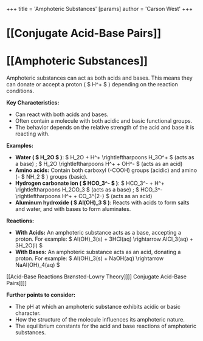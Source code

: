 +++
 title = 'Amphoteric Substances'
[params]
	author = 'Carson West'
+++
# [[Conjugate Acid-Base Pairs]]
# [[Amphoteric Substances]]

Amphoteric substances can act as both acids and bases.  This means they can donate or accept a proton ( $ H^+ $ ) depending on the reaction conditions.

**Key Characteristics:**

* Can react with both acids and bases.
* Often contain a molecule with both acidic and basic functional groups.
* The behavior depends on the relative strength of the acid and base it is reacting with.

**Examples:**

* **Water ( $ H_2O $ )**:   $ H_2O + H^+ \rightleftharpoons H_3O^+ $  (acts as a base) ;   $ H_2O \rightleftharpoons H^+ + OH^- $  (acts as an acid)
* **Amino acids:** Contain both carboxyl (-COOH) groups (acidic) and amino (- $ NH_2 $ ) groups (basic).
* **Hydrogen carbonate ion ( $ HCO_3^- $ )**:  $ HCO_3^- + H^+ \rightleftharpoons H_2CO_3 $  (acts as a base) ;  $ HCO_3^- \rightleftharpoons H^+ + CO_3^{2-} $  (acts as an acid)
* **Aluminum hydroxide ( $ Al(OH)_3 $ )**: Reacts with acids to form salts and water, and with bases to form aluminates.

**Reactions:**

* **With Acids:**  An amphoteric substance acts as a base, accepting a proton.  For example:   $ Al(OH)_3(s) + 3HCl(aq) \rightarrow AlCl_3(aq) + 3H_2O(l) $ 
* **With Bases:** An amphoteric substance acts as an acid, donating a proton. For example:  $ Al(OH)_3(s) + NaOH(aq) \rightarrow NaAl(OH)_4(aq) $ 


[[Acid-Base Reactions  Brønsted-Lowry Theory]]]] Conjugate Acid-Base Pairs]]]]

**Further points to consider:**

* The pH at which an amphoteric substance exhibits acidic or basic character.
* How the structure of the molecule influences its amphoteric nature.
* The equilibrium constants for the acid and base reactions of amphoteric substances.


